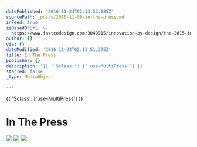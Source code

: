 ```yaml
---
datePublished: '2016-11-24T02:13:52.185Z'
sourcePath: _posts/2016-11-09-in-the-press.md
inFeed: true
isBasedOnUrl: >-
  https://www.fastcodesign.com/3049915/innovation-by-design/the-2015-innovation-by-design-awards-winners-web-design
author: []
via: {}
dateModified: '2016-11-24T02:13:51.395Z'
title: In The Press
publisher: {}
description: '{{ ''$class'': [''use-MultiPress''] }}'
starred: false
_type: MediaObject

---
```

{{ '$class': \['use-MultiPress'\] }}

# In The Press
![](https://the-grid-user-content.s3-us-west-2.amazonaws.com/31ce90c8-e02d-4412-8380-41cd7c53ecf5.jpg)
![](https://the-grid-user-content.s3-us-west-2.amazonaws.com/fbba4e94-cb48-4368-83ff-63bf68681dd3.jpg)
![](https://the-grid-user-content.s3-us-west-2.amazonaws.com/a4823234-b5cb-42c2-a86d-4375909b1350.jpg)